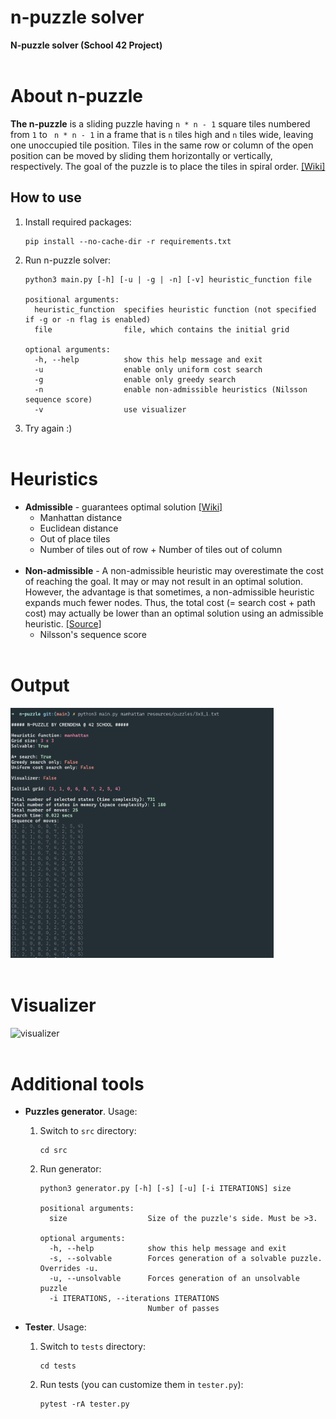 # n-puzzle solver

**N-puzzle solver (School 42 Project)**
<br></br>

# About n-puzzle

**The n-puzzle** is a sliding puzzle having `n * n - 1` square tiles numbered from `1` to ` n * n - 1` in a frame that is `n` tiles high and `n` tiles wide, leaving one unoccupied tile position. Tiles in the same row or column of the open position can be moved by sliding them horizontally or vertically, respectively. The goal of the puzzle is to place the tiles in spiral order. [[Wiki]](https://en.wikipedia.org/wiki/15_puzzle)


## How to use

1. Install required packages:

	```
	pip install --no-cache-dir -r requirements.txt
	```
2. Run n-puzzle solver:

	```
	python3 main.py [-h] [-u | -g | -n] [-v] heuristic_function file

	positional arguments:
	  heuristic_function  specifies heuristic function (not specified if -g or -n flag is enabled)
	  file                file, which contains the initial grid

	optional arguments:
	  -h, --help          show this help message and exit
	  -u                  enable only uniform cost search
	  -g                  enable only greedy search
	  -n                  enable non-admissible heuristics (Nilsson sequence score)
	  -v                  use visualizer
	```

3. Try again :) <br></br>

# Heuristics

- **Admissible** - guarantees optimal solution [[Wiki]](https://en.wikipedia.org/wiki/Admissible_heuristic)
	- Manhattan distance
	- Euclidean distance
	- Out of place tiles
	- Number of tiles out of row + Number of tiles out of column 
<br></br>
- **Non-admissible** - A non-admissible heuristic may overestimate the cost of reaching the goal. It may or may not result in an optimal solution. However, the advantage is that sometimes, a non-admissible heuristic expands much fewer nodes. Thus, the total cost (= search cost + path cost) may actually be lower than an optimal solution using an admissible heuristic. [[Source]](https://cse.iitk.ac.in/users/cs365/2009/ppt/13jan_Aman.pdf)
	- Nilsson's sequence score <br></br>

# Output

<img src="./resources/images/solver_output.png" height="400" alt="solver_output"> <br></br>

# Visualizer

<img src="./resources/images/visualizer.gif" height="400" alt="visualizer"> <br></br>

# Additional tools

- **Puzzles generator**. Usage:

	1. Switch to `src` directory:

		```
		cd src
		```
	2. Run generator:

		```
		python3 generator.py [-h] [-s] [-u] [-i ITERATIONS] size

		positional arguments:
		  size                  Size of the puzzle's side. Must be >3.

		optional arguments:
		  -h, --help            show this help message and exit
		  -s, --solvable        Forces generation of a solvable puzzle. Overrides -u.
		  -u, --unsolvable      Forces generation of an unsolvable puzzle
		  -i ITERATIONS, --iterations ITERATIONS
		                        Number of passes
		```

- **Tester**. Usage:

	1. Switch to `tests` directory:

		```
		cd tests
		```
	2. Run tests (you can customize them in `tester.py`):

		```
		pytest -rA tester.py
		```